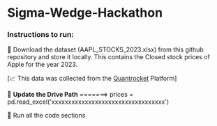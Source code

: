 # Sigma-Wedge-Hackathon


### **Instructions to run:**

🔗  Download the dataset (AAPL_STOCKS_2023.xlsx) from this github repository and store it locally. This contains the Closed stock prices of Apple for the   year 2023.

[📈  This data was collected from the [Quantrocket](https://www.quantrocket.com/) Platform]

🔧  **Update the Drive Path**
     =======>   prices = pd.read_excel('xxxxxxxxxxxxxxxxxxxxxxxxxxxxxxxxxx')

🚀  Run all the code sections
